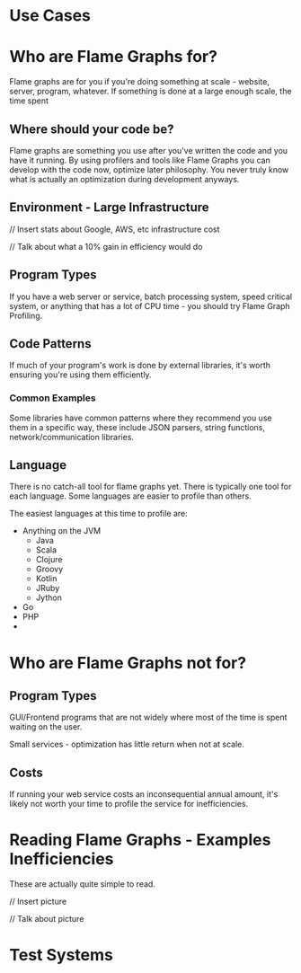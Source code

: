 # Use Cases

# Who are Flame Graphs for?

Flame graphs are for you if you're doing something at scale - website, server, program, whatever. If something is done at a large enough scale, the time spent 

## Where should your code be?

Flame graphs are something you use after you've written the code and you have it running. By using profilers and tools like Flame Graphs you can develop with the code now, optimize later philosophy. You never truly know what is actually an optimization during development anyways.

## Environment - Large Infrastructure

// Insert stats about Google, AWS, etc infrastructure cost

// Talk about what a 10% gain in efficiency would do

## Program Types

If you have a web server or service, batch processing system, speed critical system, or anything that has a lot of CPU time - you should try Flame Graph Profiling.

## Code Patterns

If much of your program's work is done by external libraries, it's worth ensuring you're using them efficiently.

### Common Examples

Some libraries have common patterns where they recommend you use them in a specific way, these include JSON parsers, string functions, network/communication libraries.

## Language

There is no catch-all tool for flame graphs yet. There is typically one tool for each language. Some languages are easier to profile than others.

The easiest languages at this time to profile are:

* Anything on the JVM
	* Java
	* Scala
	* Clojure
	* Groovy
	* Kotlin
	* JRuby
	* Jython
* Go
* PHP
* 

# Who are Flame Graphs not for?

## Program Types
GUI/Frontend programs that are not widely where most of the time is spent waiting on the user.

Small services - optimization has little return when not at scale. 

## Costs
If running your web service costs an inconsequential annual amount, it's likely not worth your time to profile the service for inefficiencies.

# Reading Flame Graphs - Examples Inefficiencies

These are actually quite simple to read.

// Insert picture

// Talk about picture


# Test Systems